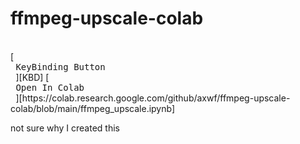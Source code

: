 # ffmpeg-upscale-colab
<br>
[<kbd> <br> KeyBinding Button <br> </kbd>][KBD]
[<kbd> <br> Open In Colab <br> </kbd>][https://colab.research.google.com/github/axwf/ffmpeg-upscale-colab/blob/main/ffmpeg_upscale.ipynb]

<br>

not sure why I created this
